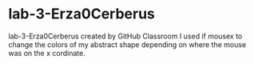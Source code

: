 # lab-3-Erza0Cerberus
lab-3-Erza0Cerberus created by GitHub Classroom
I used if mousex to change the colors of my abstract shape depending on where the mouse was on the x cordinate.
